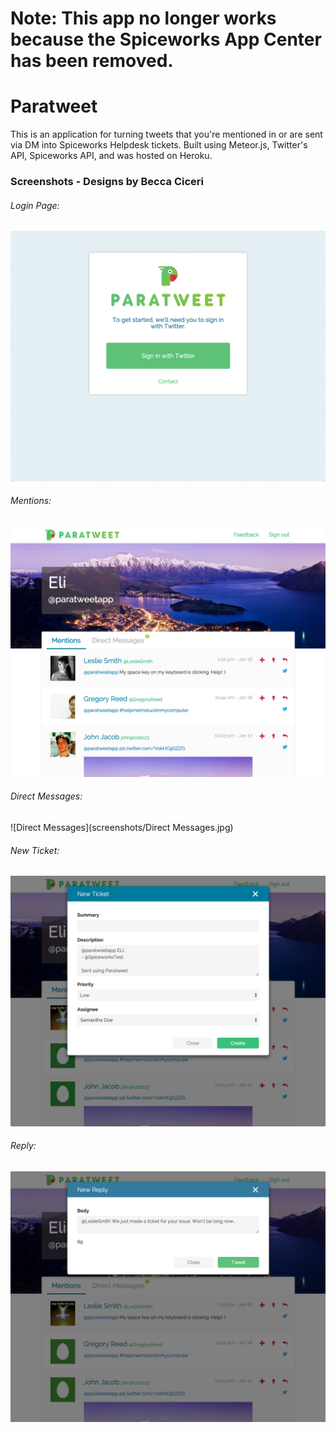 # Note: This app no longer works because the Spiceworks App Center has been removed.

# Paratweet

This is an application for turning tweets that you're mentioned in or are sent
via DM into Spiceworks Helpdesk tickets. Built using Meteor.js, Twitter's API,
Spiceworks API, and was hosted on Heroku.

### Screenshots - Designs by Becca Ciceri

###### Login Page:
![Login Page](screenshots/Landing.jpg)

###### Mentions:
![Mentions](screenshots/Mentions.jpg)

###### Direct Messages:
![Direct Messages](screenshots/Direct Messages.jpg)

###### New Ticket:
![New Ticket](screenshots/Ticket_Form.jpg)

###### Reply:
![Reply](screenshots/Reply_Form.jpg)
